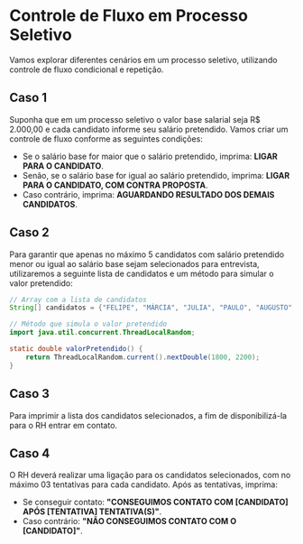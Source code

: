 # Controle de Fluxo em Processo Seletivo

Vamos explorar diferentes cenários em um processo seletivo, utilizando controle de fluxo condicional e repetição.

## Caso 1

Suponha que em um processo seletivo o valor base salarial seja R$ 2.000,00 e cada candidato informe seu salário pretendido. Vamos criar um controle de fluxo conforme as seguintes condições:

- Se o salário base for maior que o salário pretendido, imprima: **LIGAR PARA O CANDIDATO**.
- Senão, se o salário base for igual ao salário pretendido, imprima: **LIGAR PARA O CANDIDATO, COM CONTRA PROPOSTA**.
- Caso contrário, imprima: **AGUARDANDO RESULTADO DOS DEMAIS CANDIDATOS**.

## Caso 2

Para garantir que apenas no máximo 5 candidatos com salário pretendido menor ou igual ao salário base sejam selecionados para entrevista, utilizaremos a seguinte lista de candidatos e um método para simular o valor pretendido:

```java
// Array com a lista de candidatos
String[] candidatos = {"FELIPE", "MÁRCIA", "JULIA", "PAULO", "AUGUSTO", "MÔNICA", "FABRÍCIO", "MIRELA", "DANIELA", "JORGE"};

// Método que simula o valor pretendido
import java.util.concurrent.ThreadLocalRandom;

static double valorPretendido() {
    return ThreadLocalRandom.current().nextDouble(1800, 2200);
}
```
## Caso 3

Para imprimir a lista dos candidatos selecionados, a fim de disponibilizá-la para o RH entrar em contato.

## Caso 4

O RH deverá realizar uma ligação para os candidatos selecionados, com no máximo 03 tentativas para cada candidato. Após as tentativas, imprima:

- Se conseguir contato: **"CONSEGUIMOS CONTATO COM [CANDIDATO] APÓS [TENTATIVA] TENTATIVA(S)"**.
- Caso contrário: **"NÃO CONSEGUIMOS CONTATO COM O [CANDIDATO]"**.
